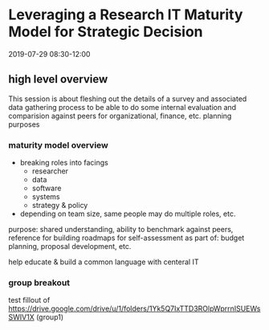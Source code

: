 # Leveraging a Research IT Maturity Model for Strategic Decision

2019-07-29 08:30-12:00

## high level overview
This session is about fleshing out the details of a survey and associated data gathering process to be able to do some internal evaluation and comparision against peers for organizational, finance, etc. planning purposes

### maturity model overview
* breaking roles into facings
    * researcher 
    * data 
    * software
    * systems
    * strategy & policy
* depending on team size, same people may do multiple roles, etc.

purpose: shared understanding, ability to benchmark against peers, reference for building roadmaps
for self-assessment as part of: budget planning, proposal development, etc.

help educate & build a common language with centeral IT

### group breakout
test fillout of https://drive.google.com/drive/u/1/folders/1Yk5Q7IxTTD3ROlpWprrnISUEWsSWIV1X (group1)




